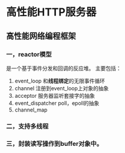 # 高性能HTTP服务器
## 高性能网络编程框架
### 一，reactor模型
是一个基于事件分发和回调的反应堆。
主要包括：
1. event_loop 和**线程绑定**的无限事件循环
2. channel    注册到event_loop上对象的抽象
3. acceptor   服务器监听套接字的抽象
4. event_dispatcher  poll，epoll的抽象
5. channel_map    
### 二，支持多线程

### 三，封装读写操作到buffer对象中。